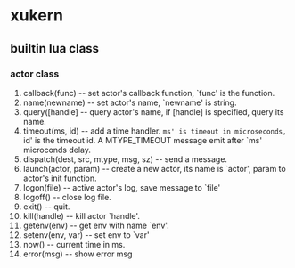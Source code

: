 # xukern

## builtin lua class

### actor class
1. callback(func)       -- set actor's callback function, `func' is the function.
2. name(newname)        -- set actor's name, `newname' is string.
3. query([handle]       -- query actor's name, if [handle] is specified, query its name.
4. timeout(ms, id)      -- add a time handler. `ms' is timeout in microseconds, `id' is the timeout id.
                      A MTYPE_TIMEOUT message emit after `ms' microconds delay.
5. dispatch(dest, src, mtype, msg, sz) -- send a message.
6. launch(actor, param) -- create a new actor, its name is `actor', param to actor's init function.
7. logon(file)          -- active actor's log, save message to `file'
8. logoff()             -- close log file.
9. exit()               -- quit.
10. kill(handle)        -- kill actor `handle'.
11. getenv(env)         -- get env with name `env'.
12. setenv(env, var)    -- set env to `var'
13. now()               -- current time in ms.
14. error(msg)          -- show error msg

